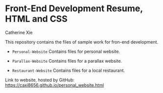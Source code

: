 # Front-End Development Resume, HTML and CSS
Catherine Xie

This repository contains the files of sample work for fron-end development.

 * `Personal-Website` Contains files for personal website.

 * `Parallax-Website` Contains files for a parallax website.

 * `Restaurant-Website` Contains files for a local restaurant.

Link to website, hosted by GitHub: https://caxi8656.github.io/personal_website.html
